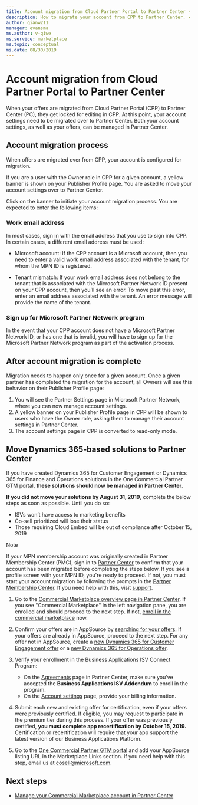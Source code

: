 ```yaml
---
title: Account migration from Cloud Partner Portal to Partner Center - Commercial Marketplace for Azure
description: How to migrate your account from CPP to Partner Center. - Commercial Marketplace for Azure
author: qianw211
manager: evansma
ms.author: v-qiwe
ms.service: marketplace 
ms.topic: conceptual
ms.date: 08/30/2019
---
```


# Account migration from Cloud Partner Portal to Partner Center

When your offers are migrated from Cloud Partner Portal (CPP) to Partner Center (PC), they get locked for editing in CPP. At this point, your account settings need to be migrated over to Partner Center. Both your account settings, as well as your offers, can be managed in Partner Center.

## Account migration process

When offers are migrated over from CPP, your account is configured for migration. 
 
If you are a user with the Owner role in CPP for a given account, a yellow banner is shown on your Publisher Profile page. You are asked to move your account settings over to Partner Center. 

Click on the banner to initiate your account migration process. You are expected to enter the following items:

### Work email address

In most cases, sign in with the email address that you use to sign into CPP. In certain cases, a different email address must be used:

* Microsoft account: If the CPP account is a Microsoft account, then you need to enter a valid work email address associated with the tenant, for whom the MPN ID is registered.

* Tenant mismatch: If your work email address does not belong to the tenant that is associated with the Microsoft Partner Network ID present on your CPP account, then you’ll see an error. To move past this error, enter an email address associated with the tenant. An error message will provide the name of the tenant.

### Sign up for Microsoft Partner Network program

In the event that your CPP account does not have a Microsoft Partner Network ID, or has one that is invalid, you will have to sign up for the Microsoft Partner Network program as part of the activation process.

## After account migration is complete

Migration needs to happen only once for a given account. Once a given partner has completed the migration for the account, all Owners will see this behavior on their Publisher Profile page:

1. You will see the Partner Settings page in Microsoft Partner Network, where you can now manage account settings. 
2. A yellow banner on your Publisher Profile page in CPP will be shown to users who have the Owner role, asking them to manage their account settings in Partner Center.
3. The account settings page in CPP is converted to read-only mode.

## Move Dynamics 365-based solutions to Partner Center

If you have created Dynamics 365 for Customer Engagement or Dynamics 365 for Finance and Operations solutions in the One Commercial Partner GTM portal, **these solutions should now be managed in Partner Center**.

**If you did not move your solutions by August 31, 2019**, complete the below steps as soon as possible. Until you do so:
- ISVs won’t have access to marketing benefits
- Co-sell prioritized will lose their status
- Those requiring Cloud Embed will be out of compliance after October 15, 2019

> [!NOTE]
> If your MPN membership account was originally created in Partner Membership Center (PMC), sign in to [Partner Center](https://partner.microsoft.com/pcv/accountsettings/connectedpartnerprofile) to confirm that your account has been migrated before completing the steps below. If you see a profile screen with your MPN ID, you're ready to proceed. If not, you must start your account migration by following the prompts in the [Partner Membership Center](https://partners.microsoft.com/partnerprogram/Welcome.aspx). If you need help with this, visit [support](https://partner.microsoft.com/support?issueid=100-0077).

1. Go to the [Commercial Marketplace overview page in Partner Center](https://partner.microsoft.com/dashboard/commercial-marketplace/overview). If you see "Commercial Marketplace" in the left navigation pane, you are enrolled and should proceed to the next step. If not, [enroll in the commercial marketplace](https://partner.microsoft.com/dashboard/account/v3/enrollment/introduction/azureisv) now.
2. Confirm your offers are in AppSource by [searching for your offers](https://appsource.microsoft.com/). If your offers are already in AppSource, proceed to the next step. For any offer not in AppSource, create a [new Dynamics 365 for Customer Engagement offer](create-new-customer-engagement-offer.md) or a [new Dynamics 365 for Operations offer](create-new-operations-offer.md).
3. Verify your enrollment in the Business Applications ISV Connect Program:
  
   * On the [Agreements](https://partner.microsoft.com/dashboard/account/agreements) page in Partner Center, make sure you’ve accepted the **Business Applications ISV Addendum** to enroll in the program.
   * On the [Account settings](https://partner.microsoft.com/dashboard/account/v3/accountsettings/billingprofile) page, provide your billing information.

4. Submit each new and existing offer for certification, even if your offers were previously certified. If eligible, you may request to participate in the premium tier during this process. If your offer was previously certified, **you must complete app recertification by October 15, 2019.** Certification or recertification will require that your app support the latest version of our Business Applications Platform.
5. Go to the [One Commercial Partner GTM portal](https://msgtm.azurewebsites.net/en-US/Profile/SignIn) and add your AppSource listing URL in the Marketplace Links section. If you need help with this step, email us at cosell@microsoft.com.

## Next steps

- [Manage your Commercial Marketplace account in Partner Center](./manage-account.md) 
